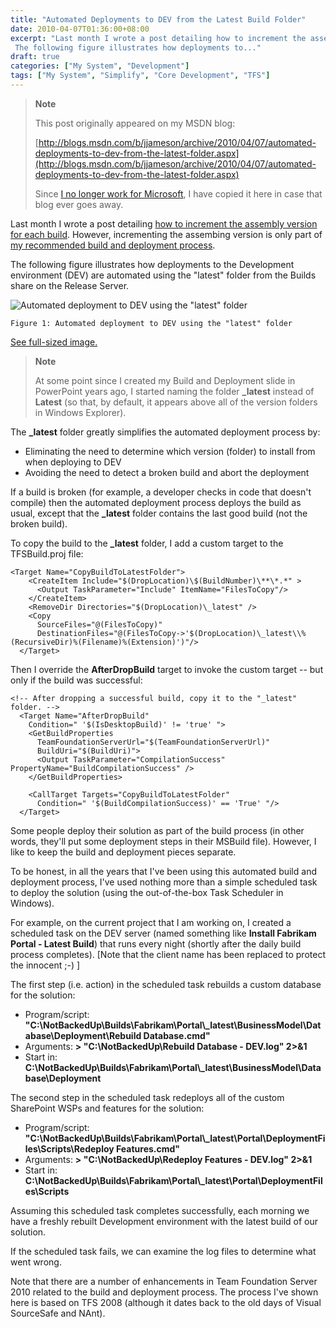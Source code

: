 ```yaml
---
title: "Automated Deployments to DEV from the Latest Build Folder"
date: 2010-04-07T01:36:00+08:00
excerpt: "Last month I wrote a post detailing how to increment the assembly version for each build . However, incrementing the assembing version is only part of my recommended build and deployment process . 
 The following figure illustrates how deployments to..."
draft: true
categories: ["My System", "Development"]
tags: ["My System", "Simplify", "Core Development", "TFS"]
---
```


> **Note**
>
> This post originally appeared on my MSDN blog:
>
> [http://blogs.msdn.com/b/jjameson/archive/2010/04/07/automated-deployments-to-dev-from-the-latest-folder.aspx](http://blogs.msdn.com/b/jjameson/archive/2010/04/07/automated-deployments-to-dev-from-the-latest-folder.aspx)
>
> Since
> [I no longer work for Microsoft](/blog/jjameson/2011/09/02/last-day-with-microsoft), I have copied it here in case that blog
> ever goes away.

Last month I wrote a post detailing [how to increment the assembly version for each build](/blog/jjameson/2010/03/25/incrementing-the-assembly-version-for-each-build). However, incrementing  the assembing version is only part of [my
recommended build and deployment process](/blog/jjameson/2009/09/26/build-and-deployment-overview).

The following figure illustrates how deployments to the Development environment  (DEV) are automated using the "latest" folder from the Builds share on the Release  Server.

![Automated deployment to DEV using the &quot;latest&quot; folder](https://www.technologytoolbox.com/blog/images/www_technologytoolbox_com/blog/jjameson/7/r_4%20-%20Installing%20the%20Beta%201%20version%20to%20TEST.png)

    Figure 1: Automated deployment to DEV using the "latest" folder

[See full-sized image.](/blog/images/www_technologytoolbox_com/blog/jjameson/7/o_4%20-%20Installing%20the%20Beta%201%20version%20to%20TEST.png)

> **Note**
>
> At some point since I created my Build and Deployment slide in PowerPoint
> years ago, I started naming the folder **\_latest** instead
> of **Latest** (so that, by default, it appears above all of
> the version folders in Windows Explorer).

The **\_latest** folder greatly simplifies the automated deployment  process by:

- Eliminating the need to determine which version (folder) to install from
  when deploying to DEV
- Avoiding the need to detect a broken build and abort the deployment

If a build is broken (for example, a developer checks in code that doesn't compile)  then the automated deployment process deploys the build as usual, except that the **\_latest** folder contains the last good build (not the broken build).

To copy the build to the **\_latest** folder, I add a custom target  to the TFSBuild.proj file:

```
<Target Name="CopyBuildToLatestFolder">
    <CreateItem Include="$(DropLocation)\$(BuildNumber)\**\*.*" >
      <Output TaskParameter="Include" ItemName="FilesToCopy"/>
    </CreateItem>
    <RemoveDir Directories="$(DropLocation)\_latest" />
    <Copy
      SourceFiles="@(FilesToCopy)"
      DestinationFiles="@(FilesToCopy->'$(DropLocation)\_latest\\%(RecursiveDir)%(Filename)%(Extension)')"/>
  </Target>
```

Then I override the **AfterDropBuild** target to invoke the custom  target -- but only if the build was successful:

```
<!-- After dropping a successful build, copy it to the "_latest" folder. -->
  <Target Name="AfterDropBuild"
    Condition=" '$(IsDesktopBuild)' != 'true' ">
    <GetBuildProperties
      TeamFoundationServerUrl="$(TeamFoundationServerUrl)"
      BuildUri="$(BuildUri)">
      <Output TaskParameter="CompilationSuccess" PropertyName="BuildCompilationSuccess" />
    </GetBuildProperties>

    <CallTarget Targets="CopyBuildToLatestFolder"
      Condition=" '$(BuildCompilationSuccess)' == 'True' "/>
  </Target>
```

Some people deploy their solution as part of the build process (in other words,  they'll put some deployment steps in their MSBuild file). However, I like to keep  the build and deployment pieces separate.

To be honest, in all the years that I've been using this automated build and  deployment process, I've used nothing more than a simple scheduled task to deploy  the solution (using the out-of-the-box Task Scheduler in Windows).

For example, on the current project that I am working on, I created a scheduled  task on the DEV server (named something like **Install Fabrikam Portal - Latest
Build**) that runs every night (shortly after the daily build process completes).  [Note that the client name has been replaced to protect the innocent ;-) ]

The first step (i.e. action) in the scheduled task rebuilds a custom database  for the solution:

- Program/script: **"C:\NotBackedUp\Builds\Fabrikam\Portal\\_latest\BusinessModel\Database\Deployment\Rebuild
  Database.cmd"**
- Arguments: **&gt; "C:\NotBackedUp\Rebuild Database - DEV.log" 2&gt;&1**
- Start in: **C:\NotBackedUp\Builds\Fabrikam\Portal\\_latest\BusinessModel\Database\Deployment**

The second step in the scheduled task redeploys all of the custom SharePoint  WSPs and features for the solution:

- Program/script: **"C:\NotBackedUp\Builds\Fabrikam\Portal\\_latest\Portal\DeploymentFiles\Scripts\Redeploy
  Features.cmd"**
- Arguments: **&gt; "C:\NotBackedUp\Redeploy Features - DEV.log" 2&gt;&1**
- Start in: **C:\NotBackedUp\Builds\Fabrikam\Portal\\_latest\Portal\DeploymentFiles\Scripts**

Assuming this scheduled task completes successfully, each morning we have a freshly  rebuilt Development environment with the latest build of our solution.

If the scheduled task fails, we can examine the log files to determine what went  wrong.

Note that there are a number of enhancements in Team Foundation Server 2010 related  to the build and deployment process. The process I've shown here is based on TFS  2008 (although it dates back to the old days of Visual SourceSafe and NAnt).

